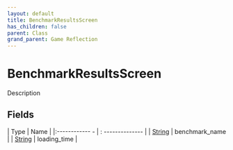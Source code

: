 ```yaml
---
layout: default
title: BenchmarkResultsScreen
has_children: false
parent: Class
grand_parent: Game Reflection
---
```

# BenchmarkResultsScreen
Description 

## Fields
| Type | Name |
|:------------ - | : -------------- |
| [String](game-reflection/components/string.md) | benchmark_name |
| [String](game-reflection/components/string.md) | loading_time |
